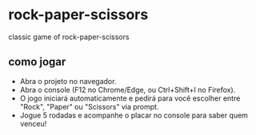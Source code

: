 # rock-paper-scissors
classic game of rock-paper-scissors

## como jogar
- Abra o projeto no navegador.
- Abra o console (F12 no Chrome/Edge, ou Ctrl+Shift+I no Firefox).
- O jogo iniciará automaticamente e pedirá para você escolher entre "Rock", "Paper" ou "Scissors" via prompt.
- Jogue 5 rodadas e acompanhe o placar no console para saber quem venceu!